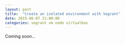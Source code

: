 ```yaml
---
layout: post
title:  "Create an isolated environment with Vagrant"
date: 2015-06-07 21:00:00
categories: vagrant vm node virtualbox
---
```


Coming soon...
